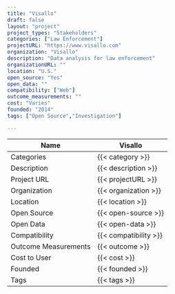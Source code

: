 ```yaml
---
title: "Visallo"
draft: false
layout: "project"
project_types: "Stakeholders"
categories: ["Law Enforcement"]
projectURL: "https://www.visallo.com"
organization: "Visallo"
description: "Data analysis for law enforcement"
organizationURL: ""
location: "U.S."
open_source: "Yes"
open_data: ""
compatibility: ["Web"]
outcome_measurements: ""
cost: "Varies"
founded: "2014"
tags: ["Open Source","Investigation"]

---
```



Name                    |  Visallo    
------------------------|----
Categories              | {{< category >}} 
Description             | {{< description >}} 
Project URL             | {{< projectURL >}} 
Organization            | {{< organization >}} 
Location                | {{< location >}} 
Open Source             | {{< open-source >}} 
Open Data               | {{< open-data >}} 
Compatibility           | {{< compatibility >}} 
Outcome Measurements    | {{< outcome >}} 
Cost to User            | {{< cost >}} 
Founded                 | {{< founded >}} 
Tags                    | {{< tags >}} 

